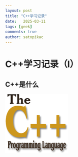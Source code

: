 ```yaml
---
layout: post
title: "C++学习记录"
date:   2025-03-11
tags: [geek]
comments: true
author: satopikac
---
```


# C++学习记录（I）

## C++是什么
![logo](../images/20250311/cpp-mini-logo.png)

